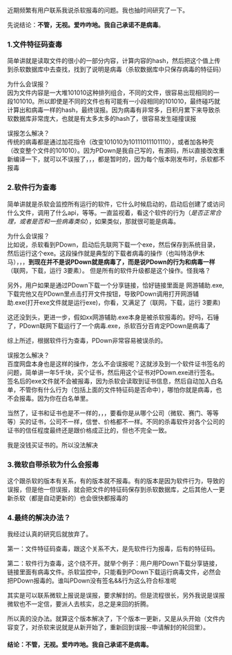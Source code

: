 近期频繁有用户联系我说杀软报毒的问题。我也抽时间研究了一下。
  
先说结论：<b>不管，无视。爱咋咋地。我自己承诺不是病毒</b>。

### 1.文件特征码查毒  
简单讲就是读取文件的很小的一部分内容，计算内容的hash，然后把这个值上传到杀软数据库中去查找，找到了说明是病毒（杀软数据库中只保存病毒的特征码）

为什么会误报？  
因为文件内容是一大堆101010这种排列组合，不同的文件，很容易出现相同的一段101010。所以即使是不同的文件也有可能有一小段相同的101010，最终碰巧就计算出和病毒一样的hash，最终误报。因为病毒有非常多，日积月累下来导致杀软数据库非常庞大，也就是有太多太多的hash了，很容易发生碰撞误报

误报怎么解决？  
传统的病毒都是通过加花指令（改变101010为10111011101110），或者加各种壳（改变整个文件的101010）。因为PDown是我自己写的，有源码，所以直接改改重新编译一下，就可以不误报了，，，都是暂时的，因为每个版本刚发布时，杀软都不报毒

### 2.软件行为查毒  
简单讲就是杀软会监控所有运行的软件，它什么时候启动的，启动后创建了或访问什么文件，调用了什么api，等等。一直监视着，看这个软件的行为（<i>是否正常合理，或者是否和一些病毒类似</i>），如果类似，那就很可能是病毒。

为什么会误报？  
比如说，杀软看到PDown，启动后先联网下载一个exe，然后保存到系统目录，然后运行这个exe。这段操作就是典型的下载者病毒的操作（也叫特洛伊木马），，，<b>到现在并不是说PDown就是病毒了，而是说PDown的行为和病毒一样</b>（联网，下载，运行 3要素）。
但是所有的软件升级都是这个操作。怪我咯？  
  
另外，用户如果是通过PDown下载一个分享链接，恰好链接里面是 网游辅助.exe,下载完他又在PDown里点击打开文件按钮，导致PDown调用打开网游辅助.exe(打开exe文件就是运行exe)，你看，又满足了（联网，下载，运行 3要素)  
  
这还没到头，更进一步，假如xx网游辅助.exe本身是被杀软报毒的。好吗，石锤了，PDown联网下载运行了一个病毒.exe，杀软百分百肯定PDown是病毒了    
  
综上所述，根据软件行为查毒，PDown非常容易被误杀的。

误报怎么解决？  
百度网盘本身也是这样的操作，怎么不会误报呢？这就涉及到一个软件证书签名的问题，简单讲一年5千块，买个证书，然后用这个证书对PDown.exe进行签名。
签名后的exe文件就不会被报毒，因为杀软会读取到证书信息，然后自动加入白名单，不管你有什么行为（包括上面的文件特征码是否命中），哪怕你就是病毒，也不会报毒。因为你在白名单里。
  
当然了，证书和证书也是不一样的，，，要看你是从哪个公司（微软、赛门、等等等）买的证书，公司不一样，信誉、价格都不一样。不同的杀毒软件对各个公司的证书的信任程度最终还是跟价格成正比的，但也不完全一致。

  
我是没钱买证书的。所以没法解决

### 3.微软自带杀软为什么会报毒
这个跟杀软的版本有关系，有的版本就不报毒。有的版本是因为软件行为，导致的误报，但是他一但误报，就会把文件的特征码保存到杀软数据库，之后其他人一更新杀软（都是自动更新的）也会很快都报毒的


### 4.最终的解决办法？
我经过认真的研究后就放弃了。  

第一：文件特征码查毒，跟这个关系不大，是先软件行为报毒，后有的特征码。  

第二：软件行为查毒，这个绕不开。就举个例子：用户用PDown下载分享链接，链接里面有病毒文件。杀软监控中，只能看到PDown下载运行病毒文件，必然会把PDown报毒的。谁叫PDown没有签名&&行为这么符合标准呢

其实是可以联系微软上报说是误报，要求解封的。但是流程很长，另外我说是误报微软也不一定信，要派人去核实，总之是来回的折腾。
  
所以真的没办法。就算这个版本解决了，下个版本一更新，又是从头开始（文件内容变了，对杀软来说就是从新开始了，重新回到误报--申请解封的轮回里）。
  
    
#### 结论：不管，无视。爱咋咋地。我自己承诺不是病毒。
